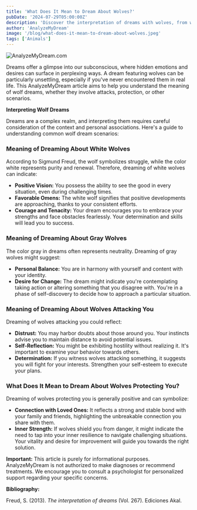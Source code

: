 ```yaml
---
title: 'What Does It Mean to Dream About Wolves?'
pubDate: '2024-07-29T05:00:00Z'
description: 'Discover the interpretation of dreams with wolves, from white wolves to wolves that attack or protect. Learn what these dreams symbolize and how they can reflect your emotional state.'
author: 'AnalyzeMyDream'
image: '/blog/what-does-it-mean-to-dream-about-wolves.jpeg'
tags: ['Animals']
---
```


![AnalyzeMyDream.com](/blog/what-does-it-mean-to-dream-about-wolves.jpeg)


Dreams offer a glimpse into our subconscious, where hidden emotions and desires can surface in perplexing ways. A dream featuring wolves can be particularly unsettling, especially if you've never encountered them in real life. This AnalyzeMyDream article aims to help you understand the meaning of wolf dreams, whether they involve attacks, protection, or other scenarios.

**Interpreting Wolf Dreams**

Dreams are a complex realm, and interpreting them requires careful consideration of the context and personal associations. Here's a guide to understanding common wolf dream scenarios:

### Meaning of Dreaming About White Wolves

According to Sigmund Freud, the wolf symbolizes struggle, while the color white represents purity and renewal. Therefore, dreaming of white wolves can indicate:

- **Positive Vision:**  You possess the ability to see the good in every situation, even during challenging times.
- **Favorable Omens:** The white wolf signifies that positive developments are approaching, thanks to your consistent efforts.
- **Courage and Tenacity:**  Your dream encourages you to embrace your strengths and face obstacles fearlessly. Your determination and skills will lead you to success.

### Meaning of Dreaming About Gray Wolves

The color gray in dreams often represents neutrality. Dreaming of gray wolves might suggest:

- **Personal Balance:**  You are in harmony with yourself and content with your identity.
- **Desire for Change:** The dream might indicate you're contemplating taking action or altering something that you disagree with. You're in a phase of self-discovery to decide how to approach a particular situation.

### Meaning of Dreaming About Wolves Attacking You

Dreaming of wolves attacking you could reflect:

- **Distrust:** You may harbor doubts about those around you. Your instincts advise you to maintain distance to avoid potential issues.
- **Self-Reflection:** You might be exhibiting hostility without realizing it. It's important to examine your behavior towards others.
- **Determination:** If you witness wolves attacking something, it suggests you will fight for your interests. Strengthen your self-esteem to execute your plans.

### What Does It Mean to Dream About Wolves Protecting You?

Dreaming of wolves protecting you is generally positive and can symbolize:

- **Connection with Loved Ones:** It reflects a strong and stable bond with your family and friends, highlighting the unbreakable connection you share with them.
- **Inner Strength:** If wolves shield you from danger, it might indicate the need to tap into your inner resilience to navigate challenging situations. Your vitality and desire for improvement will guide you towards the right solution.


**Important:** This article is purely for informational purposes. AnalyzeMyDream is not authorized to make diagnoses or recommend treatments. We encourage you to consult a psychologist for personalized support regarding your specific concerns.

**Bibliography:**

Freud, S. (2013). *The interpretation of dreams* (Vol. 267). Ediciones Akal.